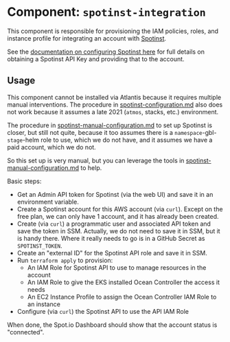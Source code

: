 # Component: `spotinst-integration`

This component is responsible for provisioning the IAM policies, roles, and instance profile for integrating an account with [Spotinst](https://spot.io/).

See the [documentation on configuring Spotinst here](./spotinst-configuration.md) for full details on obtaining a Spotinst API Key and providing that to the account.

## Usage

This component cannot be installed via Atlantis because it requires multiple manual interventions. 
The procedure in [spotinst-configuration.md](./spotinst-configuration.md) 
also does not work because it assumes a late 2021 (`atmos`, stacks, etc.)
environment.

The procedure in [spotinst-manual-configuration.md](./spotinst-manual-configuration.md) 
to set up Spotinst is closer, but still not quite, because it too assumes
there is a `namespace`-gbl-`stage`-helm role to use, which we 
do not have, and it assumes we have a paid account, which we do not.

So this set up is very manual, but you can leverage the tools 
in [spotinst-manual-configuration.md](./spotinst-manual-configuration.md) to help.

Basic steps:

- Get an Admin API token for Spotinst (via the web UI) and save it in an environment variable.
- Create a Spotinst account for this AWS account (via `curl`). Except on the free plan, we can only have 1 account, 
and it has already been created.
- Create (via `curl`) a programmatic user and associated API token and save the token in SSM.
Actually, we do not need to save it in SSM, but it is handy there. 
Where it really needs to go is in a GitHub Secret as `SPOTINST_TOKEN`.
- Create an "external ID" for the Spotinst API role and save it in SSM.
- Run `terraform apply` to provision:
  - An IAM Role for Spotinst API to use to manage resources in the account
  - An IAM Role to give the EKS installed Ocean Controller the access it needs
  - An EC2 Instance Profile to assign the Ocean Controller IAM Role to an instance
- Configure (via `curl`) the Spotinst API to use the API IAM Role

When done, the Spot.io Dashboard should show that the account status is "connected".


